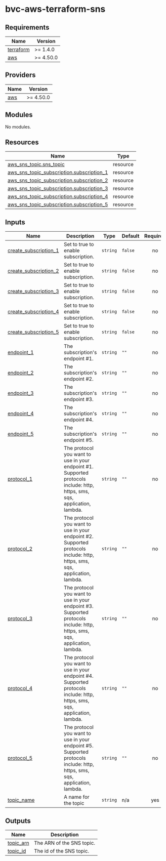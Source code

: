 # bvc-aws-terraform-sns

<!-- BEGINNING OF PRE-COMMIT-TERRAFORM DOCS HOOK -->
## Requirements

| Name | Version |
|------|---------|
| <a name="requirement_terraform"></a> [terraform](#requirement\_terraform) | >= 1.4.0 |
| <a name="requirement_aws"></a> [aws](#requirement\_aws) | >= 4.50.0 |

## Providers

| Name | Version |
|------|---------|
| <a name="provider_aws"></a> [aws](#provider\_aws) | >= 4.50.0 |

## Modules

No modules.

## Resources

| Name | Type |
|------|------|
| [aws_sns_topic.sns_topic](https://registry.terraform.io/providers/hashicorp/aws/latest/docs/resources/sns_topic) | resource |
| [aws_sns_topic_subscription.subscription_1](https://registry.terraform.io/providers/hashicorp/aws/latest/docs/resources/sns_topic_subscription) | resource |
| [aws_sns_topic_subscription.subscription_2](https://registry.terraform.io/providers/hashicorp/aws/latest/docs/resources/sns_topic_subscription) | resource |
| [aws_sns_topic_subscription.subscription_3](https://registry.terraform.io/providers/hashicorp/aws/latest/docs/resources/sns_topic_subscription) | resource |
| [aws_sns_topic_subscription.subscription_4](https://registry.terraform.io/providers/hashicorp/aws/latest/docs/resources/sns_topic_subscription) | resource |
| [aws_sns_topic_subscription.subscription_5](https://registry.terraform.io/providers/hashicorp/aws/latest/docs/resources/sns_topic_subscription) | resource |

## Inputs

| Name | Description | Type | Default | Required |
|------|-------------|------|---------|:--------:|
| <a name="input_create_subscription_1"></a> [create\_subscription\_1](#input\_create\_subscription\_1) | Set to true to enable subscription. | `string` | `false` | no |
| <a name="input_create_subscription_2"></a> [create\_subscription\_2](#input\_create\_subscription\_2) | Set to true to enable subscription. | `string` | `false` | no |
| <a name="input_create_subscription_3"></a> [create\_subscription\_3](#input\_create\_subscription\_3) | Set to true to enable subscription. | `string` | `false` | no |
| <a name="input_create_subscription_4"></a> [create\_subscription\_4](#input\_create\_subscription\_4) | Set to true to enable subscription. | `string` | `false` | no |
| <a name="input_create_subscription_5"></a> [create\_subscription\_5](#input\_create\_subscription\_5) | Set to true to enable subscription. | `string` | `false` | no |
| <a name="input_endpoint_1"></a> [endpoint\_1](#input\_endpoint\_1) | The subscription's endpoint #1. | `string` | `""` | no |
| <a name="input_endpoint_2"></a> [endpoint\_2](#input\_endpoint\_2) | The subscription's endpoint #2. | `string` | `""` | no |
| <a name="input_endpoint_3"></a> [endpoint\_3](#input\_endpoint\_3) | The subscription's endpoint #3. | `string` | `""` | no |
| <a name="input_endpoint_4"></a> [endpoint\_4](#input\_endpoint\_4) | The subscription's endpoint #4. | `string` | `""` | no |
| <a name="input_endpoint_5"></a> [endpoint\_5](#input\_endpoint\_5) | The subscription's endpoint #5. | `string` | `""` | no |
| <a name="input_protocol_1"></a> [protocol\_1](#input\_protocol\_1) | The protocol you want to use in your endpoint #1. Supported protocols include: http, https, sms, sqs, application, lambda. | `string` | `""` | no |
| <a name="input_protocol_2"></a> [protocol\_2](#input\_protocol\_2) | The protocol you want to use in your endpoint #2. Supported protocols include: http, https, sms, sqs, application, lambda. | `string` | `""` | no |
| <a name="input_protocol_3"></a> [protocol\_3](#input\_protocol\_3) | The protocol you want to use in your endpoint #3. Supported protocols include: http, https, sms, sqs, application, lambda. | `string` | `""` | no |
| <a name="input_protocol_4"></a> [protocol\_4](#input\_protocol\_4) | The protocol you want to use in your endpoint #4. Supported protocols include: http, https, sms, sqs, application, lambda. | `string` | `""` | no |
| <a name="input_protocol_5"></a> [protocol\_5](#input\_protocol\_5) | The protocol you want to use in your endpoint #5. Supported protocols include: http, https, sms, sqs, application, lambda. | `string` | `""` | no |
| <a name="input_topic_name"></a> [topic\_name](#input\_topic\_name) | A name for the topic | `string` | n/a | yes |

## Outputs

| Name | Description |
|------|-------------|
| <a name="output_topic_arn"></a> [topic\_arn](#output\_topic\_arn) | The ARN of the SNS topic. |
| <a name="output_topic_id"></a> [topic\_id](#output\_topic\_id) | The id of the SNS topic. |
<!-- END OF PRE-COMMIT-TERRAFORM DOCS HOOK -->
